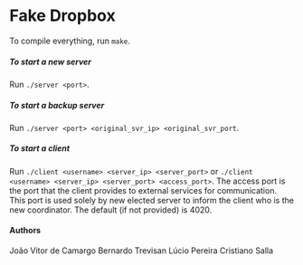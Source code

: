 # Fake Dropbox 

To compile everything, run ```make```.

##### To start a new server 

Run ```./server <port>```. 

##### To start a backup server 

Run ```./server <port> <original_svr_ip> <original_svr_port```.

##### To start a client

Run ```./client <username> <server_ip> <server_port>``` or ```./client <username> <server_ip> <server_port> <access_port>```. The access port is the port that the client provides to external services for communication. This port is used solely by new elected server to inform the client who is the new coordinator. The default (if not provided) is 4020.


#### Authors
João Vitor de Camargo
Bernardo Trevisan
Lúcio Pereira
Cristiano Salla